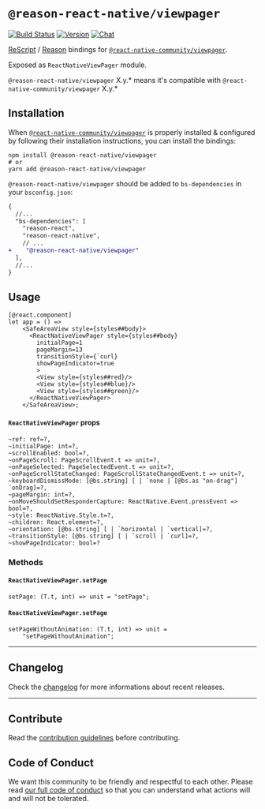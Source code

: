 # `@reason-react-native/viewpager`

[![Build Status](https://github.com/reason-react-native/viewpager/workflows/Build/badge.svg)](https://github.com/reason-react-native/viewpager/actions)
[![Version](https://img.shields.io/npm/v/@reason-react-native/viewpager.svg)](https://www.npmjs.com/@reason-react-native/viewpager)
[![Chat](https://img.shields.io/discord/235176658175262720.svg?logo=discord&colorb=blue)](https://reasonml-community.github.io/reason-react-native/discord/)

[ReScript](https://rescript-lang.org) / [Reason](https://reasonml.github.io) bindings for
[`@react-native-community/viewpager`](https://github.com/react-native-community/react-native-viewpager).

Exposed as `ReactNativeViewPager` module.

`@reason-react-native/viewpager` X.y.\* means it's compatible with
`@react-native-community/viewpager` X.y.\*

## Installation

When
[`@react-native-community/viewpager`](https://github.com/react-native-community/react-native-viewpager)
is properly installed & configured by following their installation instructions,
you can install the bindings:

```console
npm install @reason-react-native/viewpager
# or
yarn add @reason-react-native/viewpager
```

`@reason-react-native/viewpager` should be added to `bs-dependencies` in your
`bsconfig.json`:

```diff
{
  //...
  "bs-dependencies": [
    "reason-react",
    "reason-react-native",
    // ...
+    "@reason-react-native/viewpager"
  ],
  //...
}
```

## Usage

```reason
[@react.component]
let app = () =>
    <SafeAreaView style={styles##body}>
      <ReactNativeViewPager style={styles##body}
        initialPage=1
        pageMargin=13
        transitionStyle={`curl}
        showPageIndicator=true
        >
        <View style={styles##red}/>
        <View style={styles##blue}/>
        <View style={styles##green}/>
      </ReactNativeViewPager>
    </SafeAreaView>;
```

#### `ReactNativeViewPager` props

```reason
~ref: ref=?,
~initialPage: int=?,
~scrollEnabled: bool=?,
~onPageScroll: PageScrollEvent.t => unit=?,
~onPageSelected: PageSelectedEvent.t => unit=?,
~onPageScrollStateChanged: PageScrollStateChangedEvent.t => unit=?,
~keyboardDismissMode: [@bs.string] [ | `none | [@bs.as "on-drag"] `onDrag]=?,
~pageMargin: int=?,
~onMoveShouldSetResponderCapture: ReactNative.Event.pressEvent => bool=?,
~style: ReactNative.Style.t=?,
~children: React.element=?,
~orientation: [@bs.string] [ | `horizontal | `vertical]=?,
~transitionStyle: [@bs.string] [ | `scroll | `curl]=?,
~showPageIndicator: bool=?
```

### Methods

#### `ReactNativeViewPager.setPage`

```reason
setPage: (T.t, int) => unit = "setPage";
```

#### `ReactNativeViewPager.setPage`

```reason
setPageWithoutAnimation: (T.t, int) => unit =
    "setPageWithoutAnimation";
```

---

## Changelog

Check the [changelog](./CHANGELOG.md) for more informations about recent
releases.

---

## Contribute

Read the
[contribution guidelines](https://github.com/reason-react-native/.github/blob/master/CONTRIBUTING.md)
before contributing.

## Code of Conduct

We want this community to be friendly and respectful to each other. Please read
[our full code of conduct](https://github.com/reason-react-native/.github/blob/master/CODE_OF_CONDUCT.md)
so that you can understand what actions will and will not be tolerated.
